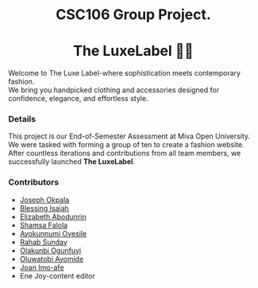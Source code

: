 <h1 align=center>CSC106 Group Project.</h1>
<h1 align=center>The LuxeLabel 🛒🛒</h1>

<p>
   Welcome to The Luxe Label-where sophistication meets contemporary
  fashion. <br />
  We bring you handpicked clothing and accessories designed for
  confidence, elegance, and effortless style.
  </p>

### Details

<p>
  This project is our End-of-Semester Assessment at Miva Open University. <br />
  We were tasked with forming a group of ten to create a fashion website. After countless iterations and contributions from all team members, we successfully launched <strong>The LuxeLabel</strong>.
</p>

### Contributors

<ul> 
  <li><a href="https://github.com/JosephOkpala" target="_blank">Joseph Okpala</a</li>
  <li><a href="https://github.com/B-isaiah" target="_blank">Blessing Isaiah</a></li>
  <li><a href="https://github.com/Elizabrown1" target="_blank">Elizabeth Abodunrin</a></li>
  <li><a href="https://github.com/falolashamsa" target="_blank">Shamsa Falola</a></li>
  <li><a href="https://github.com/Ayo-Moyo" target="_blank">Ayokunnumi Oyesile</a></li>
  <li><a href="https://github.com/Sasha-964" target="_blank">Rahab Sunday</a></li>
  <li><a href="https://github.com/ola1234-ux" target="_blank">Olakunbi Ogunfuyi</a></li>
  <li><a href="https://github.com/Newton-Wrld" target="_blank">Oluwatobi Ayomide</a></li>
  <li><a href="https://github.com/jojowhite10" target="_blank">Joan Imo-afe</a></li>
  <li>Ene Joy<a>-content editor</a></li>

</ul>

